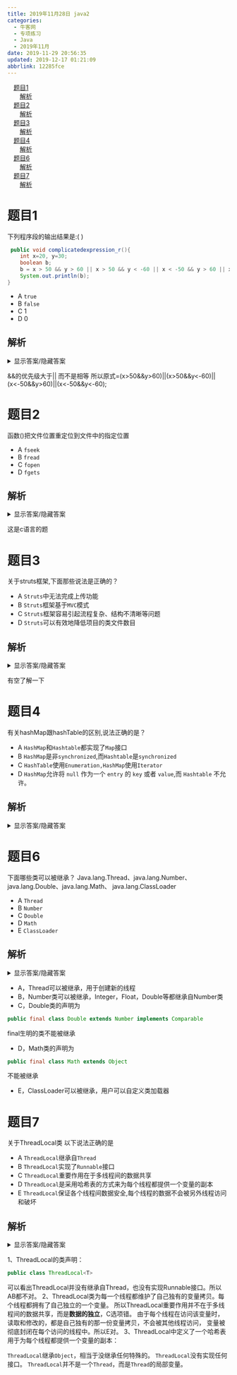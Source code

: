 ```yaml
---
title: 2019年11月28日 java2
categories: 
  - 牛客网
  - 专项练习
  - Java
  - 2019年11月
date: 2019-11-29 20:56:35
updated: 2019-12-17 01:21:09
abbrlink: 12285fce
---
```

<div id='my_toc'><a href="/exam/12285fce/#题目1" class="header_1">题目1</a><br><a href="/exam/12285fce/#解析" class="header_2">解析</a><br><a href="/exam/12285fce/#题目2" class="header_1">题目2</a><br><a href="/exam/12285fce/#解析" class="header_2">解析</a><br><a href="/exam/12285fce/#题目3" class="header_1">题目3</a><br><a href="/exam/12285fce/#解析" class="header_2">解析</a><br><a href="/exam/12285fce/#题目4" class="header_1">题目4</a><br><a href="/exam/12285fce/#解析" class="header_2">解析</a><br><a href="/exam/12285fce/#题目6" class="header_1">题目6</a><br><a href="/exam/12285fce/#解析" class="header_2">解析</a><br><a href="/exam/12285fce/#题目7" class="header_1">题目7</a><br><a href="/exam/12285fce/#解析" class="header_2">解析</a><br></div>
<style>
    .header_1{
        margin-left: 1em;
    }
    .header_2{
        margin-left: 2em;
    }
    .header_3{
        margin-left: 3em;
    }
    .header_4{
        margin-left: 4em;
    }
    .header_5{
        margin-left: 5em;
    }
    .header_6{
        margin-left: 6em;
    }
</style>
<!--more-->
<script>if (navigator.platform.search('arm')==-1){document.getElementById('my_toc').style.display = 'none';}
var e,p = document.getElementsByTagName('p');while (p.length>0) {e = p[0];e.parentElement.removeChild(e);}
</script>

<!--end-->
# 题目1
下列程序段的输出结果是:( ) 
```java
 public void complicatedexpression_r(){
    int x=20, y=30;
    boolean b;
    b = x > 50 && y > 60 || x > 50 && y < -60 || x < -50 && y > 60 || x < -50 && y < -60;
    System.out.println(b);
}
```
- A `true`
- B `false`
- C 1
- D 0

## 解析
<details><summary>显示答案/隐藏答案</summary>正确答案: B</details>


&&的优先级大于||   而不是相等   所以原式=(x>50&&y>60)||(x>50&&y<-60)||(x<-50&&y>60)||(x<-50&&y<-60);


# 题目2
函数()把文件位置重定位到文件中的指定位置
- A `fseek`
- B `fread`
- C `fopen`
- D `fgets`

## 解析
<details><summary>显示答案/隐藏答案</summary>正确答案: A</details>

这是c语言的题

# 题目3
关于struts框架,下面那些说法是正确的？
- A `Struts`中无法完成上传功能
- B `Struts`框架基于`MVC`模式
- C `Struts`框架容易引起流程复杂、结构不清晰等问题
- D `Struts`可以有效地降低项目的类文件数目

## 解析
<details><summary>显示答案/隐藏答案</summary>正确答案: B</details>

有空了解一下
# 题目4
有关hashMap跟hashTable的区别,说法正确的是？
- A `HashMap`和`Hashtable`都实现了`Map`接口
- B `HashMap`是非`synchronized`,而`Hashtable`是`synchronized`
- C `HashTable`使用`Enumeration,HashMap`使用`Iterator`
- D `HashMap`允许将 `null` 作为一个 `entry` 的 `key` 或者 `value`,而 `Hashtable` 不允许。

## 解析
<details><summary>显示答案/隐藏答案</summary>正确答案: ABCD</details>



# 题目6
下面哪些类可以被继承？ Java.lang.Thread、java.lang.Number、java.lang.Double、java.lang.Math、 java.lang.ClassLoader
- A `Thread`
- B `Number`
- C `Double`
- D `Math`
- E `ClassLoader`

## 解析
<details><summary>显示答案/隐藏答案</summary>正确答案: ABE</details>

- A，Thread可以被继承，用于创建新的线程
- B，Number类可以被继承，Integer，Float，Double等都继承自Number类
- C，Double类的声明为
```java
public final class Double extends Number implements Comparable
```
final生明的类不能被继承
- D，Math类的声明为
```java
public final class Math extends Object
```
不能被继承
- E，ClassLoader可以被继承，用户可以自定义类加载器


# 题目7
关于ThreadLocal类 以下说法正确的是
- A `ThreadLocal`继承自`Thread`
- B `ThreadLocal`实现了`Runnable`接口
- C `ThreadLocal`重要作用在于多线程间的数据共享
- D `ThreadLocal`是采用哈希表的方式来为每个线程都提供一个变量的副本
- E `ThreadLocal`保证各个线程间数据安全,每个线程的数据不会被另外线程访问和破坏

## 解析
<details><summary>显示答案/隐藏答案</summary>正确答案: DE</details>

1、ThreadLocal的类声明：
```java
public class ThreadLocal<T>
```
可以看出ThreadLocal并没有继承自Thread，也没有实现Runnable接口。所以AB都不对。
2、ThreadLocal类为每一个线程都维护了自己独有的变量拷贝。每个线程都拥有了自己独立的一个变量。
所以ThreadLocal重要作用并不在于多线程间的数据共享，而是**数据的独立**，C选项错。
由于每个线程在访问该变量时，读取和修改的，都是自己独有的那一份变量拷贝，不会被其他线程访问，
变量被彻底封闭在每个访问的线程中。所以E对。
3、ThreadLocal中定义了一个哈希表用于为每个线程都提供一个变量的副本：

`ThreadLocal`继承`Object`，相当于没继承任何特殊的。
`ThreadLocal`没有实现任何接口。
`ThreadLocal`并不是一个`Thread`，而是`Thread`的局部变量。
